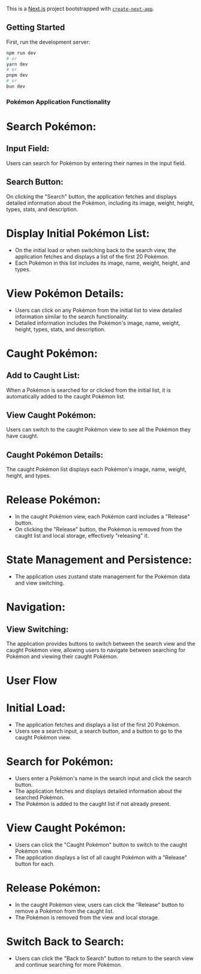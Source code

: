 This is a [Next.js](https://nextjs.org/) project bootstrapped with [`create-next-app`](https://github.com/vercel/next.js/tree/canary/packages/create-next-app).

## Getting Started

First, run the development server:

```bash
npm run dev
# or
yarn dev
# or
pnpm dev
# or
bun dev
```

### Pokémon Application Functionality

# Search Pokémon:

## Input Field: 
Users can search for Pokémon by entering their names in the input field.

## Search Button: 
On clicking the "Search" button, the application fetches and displays detailed information about the Pokémon, including its image, weight, height, types, stats, and description.

# Display Initial Pokémon List:

- On the initial load or when switching back to the search view, the application fetches and displays a list of the first 20 Pokémon.
- Each Pokémon in this list includes its image, name, weight, height, and types.

# View Pokémon Details:

- Users can click on any Pokémon from the initial list to view detailed information similar to the search functionality.
- Detailed information includes the Pokémon's image, name, weight, height, types, stats, and description.

# Caught Pokémon:

## Add to Caught List:
When a Pokémon is searched for or clicked from the initial list, it is automatically added to the caught Pokémon list.

## View Caught Pokémon: 
Users can switch to the caught Pokémon view to see all the Pokémon they have caught.

## Caught Pokémon Details: 
The caught Pokémon list displays each Pokémon's image, name, weight, height, and types.

# Release Pokémon:

- In the caught Pokémon view, each Pokémon card includes a "Release" button.
- On clicking the "Release" button, the Pokémon is removed from the caught list and local storage, effectively "releasing" it.

# State Management and Persistence:

- The application uses zustand state management for the Pokémon data and view switching.

# Navigation:

## View Switching: 
The application provides buttons to switch between the search view and the caught Pokémon view, allowing users to navigate between searching for Pokémon and viewing their caught Pokémon.

# User Flow
# Initial Load:

- The application fetches and displays a list of the first 20 Pokémon.
- Users see a search input, a search button, and a button to go to the caught Pokémon view.

# Search for Pokémon:

- Users enter a Pokémon's name in the search input and click the search button.
- The application fetches and displays detailed information about the searched Pokémon.
- The Pokémon is added to the caught list if not already present.

# View Caught Pokémon:

- Users can click the "Caught Pokémon" button to switch to the caught Pokémon view.
- The application displays a list of all caught Pokémon with a "Release" button for each.

# Release Pokémon:

- In the caught Pokémon view, users can click the "Release" button to remove a Pokémon from the caught list.
- The Pokémon is removed from the view and local storage.

# Switch Back to Search:
- Users can click the "Back to Search" button to return to the search view and continue searching for more Pokémon.